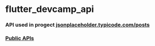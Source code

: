 # flutter_devcamp_api

### API used in progect [jsonplaceholder.typicode.com/posts](https://jsonplaceholder.typicode.com/posts)

### [Public APIs](https://github.com/public-apis/public-apis)
